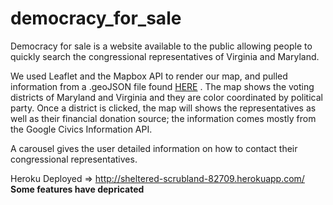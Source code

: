 # democracy_for_sale

Democracy for sale is a website available to the public allowing people to quickly search the congressional representatives of Virginia and Maryland.

We used Leaflet and the Mapbox API to render our map, and pulled information from a .geoJSON file found [HERE](https://code.highcharts.com/mapdata/) .
The map shows the voting districts of Maryland and Virginia and they are color coordinated by political party. Once a district is clicked, the map will shows the representatives as well as their financial donation source; the information comes mostly from the Google Civics Information API. 

A carousel gives the user detailed information on how to contact their congressional representatives.

Heroku Deployed => http://sheltered-scrubland-82709.herokuapp.com/
**Some features have depricated** 
